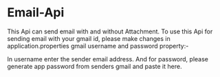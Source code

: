 # Email-Api
This Api can send email with and without Attachment. 
To use this Api for sending email with your gmail id, please make changes in  application.properties gmail username and password property:- 

In username enter the sender email address. 
And for password, please generate app password from senders gmail and paste it here. 
